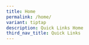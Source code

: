 ```yaml
---
title: Home
permalink: /home/
variant: tiptap
description: Quick Links Home
third_nav_title: Quick Links
---
```

